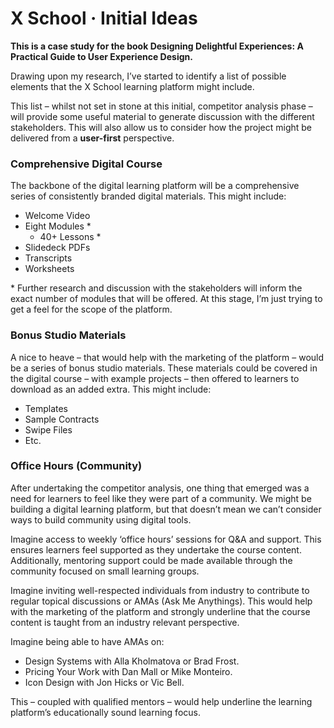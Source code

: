 X School · Initial Ideas
========================

**This is a case study for the book Designing Delightful Experiences: A Practical Guide to User Experience Design.**

Drawing upon my research, I’ve started to identify a list of possible elements that the X School learning platform might include.

This list – whilst not set in stone at this initial, competitor analysis phase – will provide some useful material to generate discussion with the different stakeholders. This will also allow us to consider how the project might be delivered from a **user-first** perspective.


### Comprehensive Digital Course

The backbone of the digital learning platform will be a comprehensive series of consistently branded digital materials. This might include:

+ Welcome Video
+ Eight Modules *
	+ 40+ Lessons *
+ Slidedeck PDFs
+ Transcripts
+ Worksheets

\* Further research and discussion with the stakeholders will inform the exact number of modules that will be offered. At this stage, I’m just trying to get a feel for the scope of the platform.


### Bonus Studio Materials

A nice to heave – that would help with the marketing of the platform – would be a series of bonus studio materials. These materials could be covered in the digital course – with example projects – then offered to learners to download as an added extra. This might include:

+ Templates
+ Sample Contracts
+ Swipe Files
+ Etc.


### Office Hours (Community)

After undertaking the competitor analysis, one thing that emerged was a need for learners to feel like they were part of a community. We might be building a digital learning platform, but that doesn’t mean we can’t consider ways to build community using digital tools.

Imagine access to weekly ‘office hours’ sessions for Q&A and support. This ensures learners feel supported as they undertake the course content. Additionally, mentoring support could be made available through the community focused on small learning groups.

Imagine inviting well-respected individuals from industry to contribute to regular topical discussions or AMAs (Ask Me Anythings). This would help with the marketing of the platform and strongly underline that the course content is taught from an industry relevant perspective.

Imagine being able to have AMAs on:

+ Design Systems with Alla Kholmatova or Brad Frost.
+ Pricing Your Work with Dan Mall or Mike Monteiro.
+ Icon Design with Jon Hicks or Vic Bell.

This – coupled with qualified mentors – would help underline the learning platform’s educationally sound learning focus.